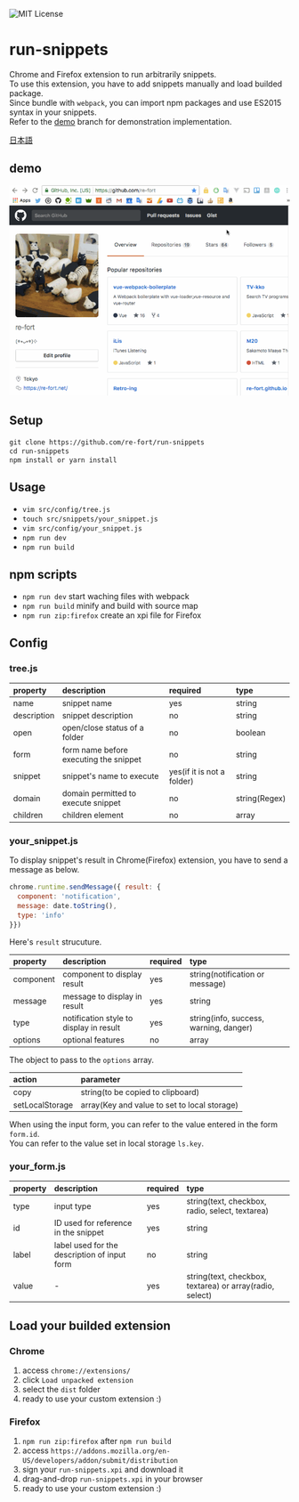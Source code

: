 ![MIT License](http://img.shields.io/badge/license-MIT-blue.svg?style=flat)

run-snippets
======================

Chrome and Firefox extension to run arbitrarily snippets.  
To use this extension, you have to add snippets manually and load builded package.  
Since bundle with `webpack`, you can import npm packages and use ES2015 syntax in your snippets.  
Refer to the [demo](https://github.com/re-fort/run-snippets/tree/demo) branch for demonstration implementation.

[日本語](https://github.com/re-fort/run-snippets/blob/master/README_ja.md)

## demo
![screenshot](https://raw.githubusercontent.com/re-fort/run-snippets/demo/demo/run-snippets.gif)

## Setup
```
git clone https://github.com/re-fort/run-snippets
cd run-snippets
npm install or yarn install
```

## Usage
- `vim src/config/tree.js`
- `touch src/snippets/your_snippet.js`
- `vim src/config/your_snippet.js`
- `npm run dev`
- `npm run build`

## npm scripts
- `npm run dev` start waching files with webpack
- `npm run build` minify and build with source map
- `npm run zip:firefox` create an xpi file for Firefox

## Config
### tree.js
|property|description|required|type|
|:-|:-|:-|:-|
|name|snippet name|yes|string|
|description|snippet description|no|string|
|open|open/close status of a folder|no|boolean|
|form|form name before executing the snippet|no|string|
|snippet|snippet's name to execute|yes(if it is not a folder)|string|
|domain|domain permitted to execute snippet|no|string(Regex)
|children|children element|no|array|

### your_snippet.js
To display snippet's result in Chrome(Firefox) extension, you have to send a message as below.
```js
chrome.runtime.sendMessage({ result: {
  component: 'notification',
  message: date.toString(),
  type: 'info'
}})
```

Here's `result` strucuture.

|property|description|required|type|
|:-|:-|:-|:-|
|component|component to display result|yes|string(notification or message)|
|message|message to display in result|yes|string|
|type|notification style to display in result|yes|string(info, success, warning, danger)|
|options|optional features|no|array|

The object to pass to the `options` array.

|action|parameter|
|:-|:-|
|copy|string(to be copied to clipboard)|
|setLocalStorage|array(Key and value to set to local storage)|

When using the input form, you can refer to the value entered in the form `form.id`.  
You can refer to the value set in local storage `ls.key`.

### your_form.js
|property|description|required|type|
|:-|:-|:-|:-|
|type|input type|yes|string(text, checkbox, radio, select, textarea)|
|id|ID used for reference in the snippet|yes|string|
|label|label used for the description of input form|no|string|
|value|-|yes|string(text, checkbox, textarea) or array(radio, select)|

## Load your builded extension
### Chrome
1. access `chrome://extensions/`
1. click `Load unpacked extension`
1. select the `dist` folder
1. ready to use your custom extension :)

### Firefox
1. `npm run zip:firefox` after `npm run build`
1. access `https://addons.mozilla.org/en-US/developers/addon/submit/distribution`
1. sign your `run-snippets.xpi` and download it
1. drag-and-drop `run-snippets.xpi` in your browser
1. ready to use your custom extension :)